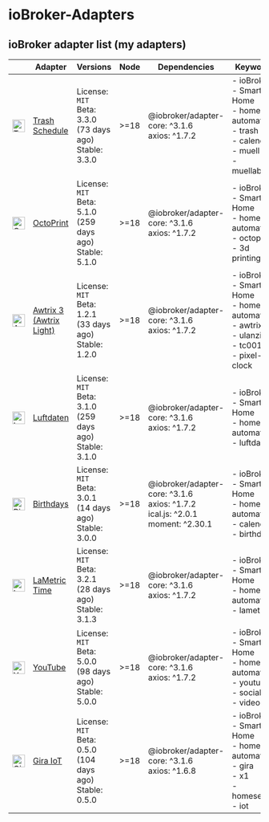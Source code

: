 # ioBroker-Adapters

## ioBroker adapter list (my adapters)

| | Adapter | Versions | Node | Dependencies | Keywords | Issues | Files |
|-|---------|----------|------|--------------|----------|--------|-------|
| <img src="https://raw.githubusercontent.com/klein0r/ioBroker.trashschedule/master/admin/trashschedule.png" alt="Trash Schedule" width="25" /> | [Trash Schedule](https://github.com/klein0r/ioBroker.trashschedule) | License: `MIT`<br/>Beta: 3.3.0 (73 days ago)<br/>Stable: 3.3.0 | &gt;&#x3D;18 | @iobroker/adapter-core: ^3.1.6<br/>axios: ^1.7.2 | - ioBroker<br/>- Smart Home<br/>- home automation<br/>- trash<br/>- calendar<br/>- muell<br/>- muellabfuhr | 6 | Funding `yes`<br/>Bug-Report `v0.1`<br/>Workflow: `v0.5` |
| <img src="https://raw.githubusercontent.com/klein0r/ioBroker.octoprint/master/admin/octoprint.png" alt="OctoPrint" width="25" /> | [OctoPrint](https://github.com/klein0r/ioBroker.octoprint) | License: `MIT`<br/>Beta: 5.1.0 (259 days ago)<br/>Stable: 5.1.0 | &gt;&#x3D;18 | @iobroker/adapter-core: ^3.1.6<br/>axios: ^1.7.2 | - ioBroker<br/>- Smart Home<br/>- home automation<br/>- octoprint<br/>- 3d printing | 6 | Funding `yes`<br/>Bug-Report `v0.1`<br/>Workflow: `v0.5` |
| <img src="https://raw.githubusercontent.com/klein0r/ioBroker.awtrix-light/master/admin/awtrix-light.png" alt="Awtrix 3 (Awtrix Light)" width="25" /> | [Awtrix 3 (Awtrix Light)](https://github.com/klein0r/ioBroker.awtrix-light) | License: `MIT`<br/>Beta: 1.2.1 (33 days ago)<br/>Stable: 1.2.0 | &gt;&#x3D;18 | @iobroker/adapter-core: ^3.1.6<br/>axios: ^1.7.2 | - ioBroker<br/>- Smart Home<br/>- home automation<br/>- awtrix<br/>- ulanzi<br/>- tc001<br/>- pixel-clock | 10 | Funding `yes`<br/>Bug-Report `v0.1`<br/>Workflow: `v0.5` |
| <img src="https://raw.githubusercontent.com/klein0r/ioBroker.luftdaten/master/admin/luftdaten.png" alt="Luftdaten" width="25" /> | [Luftdaten](https://github.com/klein0r/ioBroker.luftdaten) | License: `MIT`<br/>Beta: 3.1.0 (259 days ago)<br/>Stable: 3.1.0 | &gt;&#x3D;18 | @iobroker/adapter-core: ^3.1.6<br/>axios: ^1.7.2 | - ioBroker<br/>- Smart Home<br/>- home automation<br/>- luftdaten | 1 | Funding `yes`<br/>Bug-Report `v0.1`<br/>Workflow: `v0.5` |
| <img src="https://raw.githubusercontent.com/klein0r/ioBroker.birthdays/master/admin/birthdays.png" alt="Birthdays" width="25" /> | [Birthdays](https://github.com/klein0r/ioBroker.birthdays) | License: `MIT`<br/>Beta: 3.0.1 (14 days ago)<br/>Stable: 3.0.0 | &gt;&#x3D;18 | @iobroker/adapter-core: ^3.1.6<br/>axios: ^1.7.2<br/>ical.js: ^2.0.1<br/>moment: ^2.30.1 | - ioBroker<br/>- Smart Home<br/>- home automation<br/>- calendar<br/>- birthday | 3 | Funding `yes`<br/>Bug-Report `v0.1`<br/>Workflow: `v0.5` |
| <img src="https://raw.githubusercontent.com/klein0r/ioBroker.lametric/master/admin/lametric.png" alt="LaMetric Time" width="25" /> | [LaMetric Time](https://github.com/klein0r/ioBroker.lametric) | License: `MIT`<br/>Beta: 3.2.1 (28 days ago)<br/>Stable: 3.1.3 | &gt;&#x3D;18 | @iobroker/adapter-core: ^3.1.6<br/>axios: ^1.7.2 | - ioBroker<br/>- Smart Home<br/>- home automation<br/>- lametric | 5 | Funding `yes`<br/>Bug-Report `v0.1`<br/>Workflow: `v0.5` |
| <img src="https://raw.githubusercontent.com/klein0r/ioBroker.youtube/master/admin/youtube.png" alt="YouTube" width="25" /> | [YouTube](https://github.com/klein0r/ioBroker.youtube) | License: `MIT`<br/>Beta: 5.0.0 (98 days ago)<br/>Stable: 5.0.0 | &gt;&#x3D;18 | @iobroker/adapter-core: ^3.1.6<br/>axios: ^1.7.2 | - ioBroker<br/>- Smart Home<br/>- home automation<br/>- youtube<br/>- social<br/>- video | 1 | Funding `yes`<br/>Bug-Report `v0.1`<br/>Workflow: `v0.5` |
| <img src="https://raw.githubusercontent.com/klein0r/ioBroker.gira-iot/master/admin/gira-iot.png" alt="Gira IoT" width="25" /> | [Gira IoT](https://github.com/klein0r/ioBroker.gira-iot) | License: `MIT`<br/>Beta: 0.5.0 (104 days ago)<br/>Stable: 0.5.0 | &gt;&#x3D;18 | @iobroker/adapter-core: ^3.1.6<br/>axios: ^1.6.8 | - ioBroker<br/>- Smart Home<br/>- home automation<br/>- gira<br/>- x1<br/>- homeserver<br/>- iot | 2 | Funding `yes`<br/>Bug-Report `v0.1`<br/>Workflow: `v0.5` |
